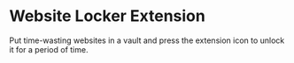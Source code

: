 # Website Locker Extension
Put time-wasting websites in a vault and press the extension icon to unlock it for a period of time.
